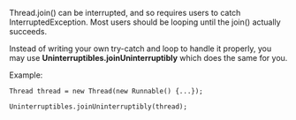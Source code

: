 Thread.join() can be interrupted, and so requires users to catch
InterruptedException. Most users should be looping until the join() actually
succeeds.

Instead of writing your own try-catch and loop to handle it properly, you may
use **Uninterruptibles.joinUninterruptibly** which does the same for you.

Example:

```
Thread thread = new Thread(new Runnable() {...});

Uninterruptibles.joinUninterruptibly(thread);
```
